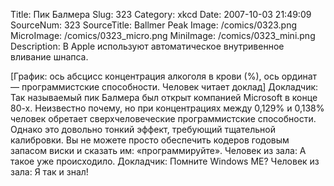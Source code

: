 Title: Пик Балмера 
Slug: 323 
Category: xkcd 
Date: 2007-10-03 21:49:09 
SourceNum: 323 
SourceTitle: Ballmer Peak 
Image: /comics/0323.png 
MicroImage: /comics/0323_micro.png 
MiniImage: /comics/0323_mini.png 
Description: В Apple используют автоматическое внутривенное вливание шнапса. 

[График: ось абсцисс концентрация алкоголя в крови (%), ось ординат — программистские способности. Человек читает доклад]
Докладчик: Так называемый пик Балмера был открыт компанией Microsoft в конце 80-х. Неизвестно почему, но при концентрациях между 0,129% и 0,138% человек обретает сверхчеловеческие программистские способности. Однако это довольно тонкий эффект, требующий тщательной калибровки. Вы не можете просто обеспечить кодеров годовым запасом виски и сказать им: «программируйте».
Человек из зала: А такое уже происходило.
Докладчик: Помните Windows ME?
Человек из зала: Я так и знал!